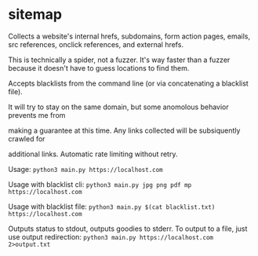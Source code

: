 # sitemap
Collects a website's internal hrefs, subdomains, form action pages, emails, src references, onclick references, and external hrefs.


This is technically a spider, not a fuzzer. It's way faster than a fuzzer because it doesn't have to guess locations to find them.

Accepts blacklists from the command line (or via concatenating a blacklist file).

It will try to stay on the same domain, but some anomolous behavior prevents me from

making a guarantee at this time. Any links collected will be subsiquently crawled for

additional links. Automatic rate limiting without retry.

Usage: ```python3 main.py https://localhost.com```

Usage with blacklist cli: ```python3 main.py jpg png pdf mp https://localhost.com```

Usage with blacklist file: ```python3 main.py $(cat blacklist.txt) https://localhost.com```

Outputs status to stdout, outputs goodies to stderr. To output to a file, just use output redirection:
```python3 main.py https://localhost.com 2>output.txt```

